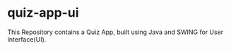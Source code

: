 # quiz-app-ui
This Repository contains a Quiz App, built using Java and SWING for User Interface(UI).
